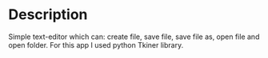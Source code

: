 # Description

Simple text-editor which can: create file, save file, save file as, open file and open folder. For this app I used python Tkiner library.
